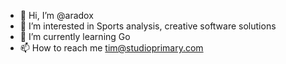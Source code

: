 - 👋 Hi, I’m @aradox
- 👀 I’m interested in Sports analysis, creative software solutions
- 🌱 I’m currently learning Go
- 📫 How to reach me tim@studioprimary.com

<!---
aradox/aradox is a ✨ special ✨ repository because its `README.md` (this file) appears on your GitHub profile.
You can click the Preview link to take a look at your changes.
--->
